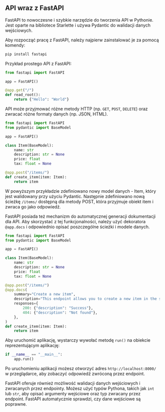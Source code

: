 
## API wraz z FastAPI

FastAPI to nowoczesne i szybkie narzędzie do tworzenia API w Pythonie. Jest oparte na bibliotece Starlette i używa Pydantic do walidacji danych wejściowych.

Aby rozpocząć pracę z FastAPI, należy najpierw zainstalować je za pomocą komendy:

```python
pip install fastapi
```

Przykład prostego API z FastAPI:

```python
from fastapi import FastAPI

app = FastAPI()

@app.get("/")
def read_root():
    return {"Hello": "World"}
```

API może przyjmować różne metody HTTP (np. `GET`, `POST`, `DELETE`) oraz zwracać różne formaty danych (np. JSON, HTML).

```python
from fastapi import FastAPI
from pydantic import BaseModel

app = FastAPI()

class Item(BaseModel):
    name: str
    description: str = None
    price: float
    tax: float = None

@app.post("/items/")
def create_item(item: Item):
    return item
```

W powyższym przykładzie zdefiniowano nowy model danych - Item, który jest walidowany przy użyciu Pydantic. Następnie zdefiniowano nową ścieżkę `/items/` dostępną dla metody POST, która przyjmuje obiekt item i zwraca go jako odpowiedź.

FastAPI posiada też mechanizm do automatycznej generacji dokumentacji dla API. Aby skorzystać z tej funkcjonalności, należy użyć dekoratora `@app.docs` i odpowiednio opisać poszczególne ścieżki i modele danych.

```python
from fastapi import FastAPI
from pydantic import BaseModel

app = FastAPI()

class Item(BaseModel):
    name: str
    description: str = None
    price: float
    tax: float = None

@app.post("/items/")
@app.docs(
    summary="Create a new item",
    description="This endpoint allows you to create a new item in the store",
    responses={
        200: {"description": "Success"},
        404: {"description": "Not found"},
    },
)
def create_item(item: Item):
    return item
```

Aby uruchomić aplikację, wystarczy wywołać metodę `run()` na obiekcie reprezentującym aplikację:

```python
if __name__ == "__main__":
    app.run()
```

Po uruchomieniu aplikacji możesz otworzyć adres `http://localhost:8000/` w przeglądarce, aby zobaczyć odpowiedź zwróconą przez endpoint.

FastAPI oferuje również możliwość walidacji danych wejściowych i zwracanych przez endpointy. Możesz użyć typów Pythona, takich jak `int` lub `str`, aby opisać argumenty wejściowe oraz typ zwracany przez endpoint. FastAPI automatycznie sprawdzi, czy dane wejściowe są poprawne.